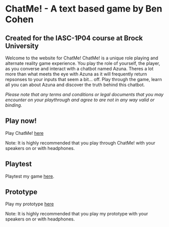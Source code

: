 # ChatMe! - A text based game by Ben Cohen
## Created for the IASC-1P04 course at Brock University

Welcome to the website for ChatMe! ChatMe! is a unique role playing and alternate reality game experience. You play the role of yourself, the player, as you converse and interact with a chatbot named Azuna. Theres a lot more than what meets the eye with Azuna as it will frequently return repsonses to your inputs that seem a bit... off. Play through the game, learn all you can about Azuna and discover the truth behind this chatbot.

*Please note that any terms and conditions or legal documents that you may encounter on your playthrough and agree to are not in any way valid or binding.*

## Play now!

Play ChatMe! [here](final_build/ChatMe!_Final.html)

Note: It is highly recommended that you play through ChatMe! with your speakers on or with headphones.

## Playtest

Playtest my game [here](playtest/playtest).

## Prototype

Play my prototype [here](prototype/TwineGamePrototype.html)

Note: It is highly recommended that you play my prototype with your speakers on or with headphones.
